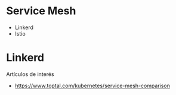 # Service Mesh
- Linkerd
- Istio


# Linkerd
Artículos de interés
- https://www.toptal.com/kubernetes/service-mesh-comparison